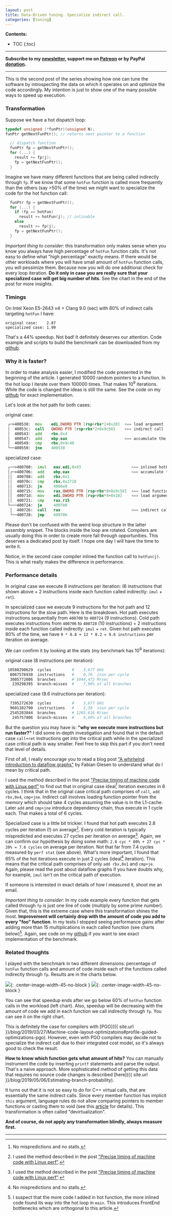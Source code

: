 ```yaml
---
layout: post
title: Data-Driven tuning. Specialize indirect call.
categories: [tuning]
---
```


**Contents:**
* TOC
{:toc}

------
**Subscribe to my [newsletter](https://products.easyperf.net/newsletter), support me on [Patreon](https://www.patreon.com/dendibakh) or by PayPal [donation](https://www.paypal.com/cgi-bin/webscr?cmd=_donations&business=TBM3NW8TKTT34&currency_code=USD&source=url).**

------

This is the second post of the series showing how one can tune the software by introspecting the data on which it operates on and optimize the code accordingly. My intention is just to show one of the many possible ways to speed up execution.

### Transformation

Suppose we have a hot dispatch loop:
```cpp
typedef unsigned (*funPtr)(unsigned N);
funPtr getNextFunPtr(); // returns next pointer to a function

  // dispatch function
  funPtr fp = getNextFunPtr();
  for (...) {
    result += fp(j);
    fp = getNextFunPtr();
  }
```

Imagine we have many different functions that are being called indirectly through `fp`. If we know that some `hotFun` function is called more frequently than the others (say >50% of the time) we might want to specialize the code for the hot function call:

```cpp
  funPtr fp = getNextFunPtr();
  for (...) {
    if (fp == hotFun)
      result += hotFun(j); // inlinable
    else
      result += fp(j);
    fp = getNextFunPtr();
  }
```

*Important thing to consider*: this transformation only makes sense when you know you always have high percentage of `hotFun` function calls. It's not easy to define what "high percentage" exactly means. If there would be other workloads where you will have small amount of `hotFun` function calls, you will pessimize them. Because now you will do one additional check for every loop iteration. **Do it only in case you are really sure that your specialized case will get big number of hits**. See the chart in the end of the post for more insights.

### Timings 

On Intel Xeon E5-2643 v4 + Clang 9.0 (sec) with 80% of indirect calls targeting `hotFun` I have:

```
original case:    2.87
specialized case: 1.99
```

That's a 44% speedup. Not bad! It definitely deserves our attention. Code example and scripts to build the benchmark can be downloaded from my [github](https://github.com/dendibakh/dendibakh.github.io/tree/master/_posts/code/DataDriven/devirt).

### Why it is faster?

In order to make analysis easier, I modified the code presented in the beginning of the article. I generated 10000 random pointers to a function. In the hot loop I iterate over them 100000 times. That makes 10<sup>9</sup> iterations. While the code is changed the ideas is still the same. See the code on my [github](https://github.com/dendibakh/dendibakh.github.io/tree/master/_posts/code/DataDriven/devirt) for exact implementation.

Let's look at the hot path for both cases:

original case:
```asm
 ┌─>400538:  mov    edi,DWORD PTR [rsp+rbx*1+0x20]  <== load argument
 │  40053c:  call   QWORD PTR [rsp+rbx*2+0x9c60]    <== indirect call
 │  400543:  add    rbx,0x4
 │  400547:  add    ebp,eax                         <== accumulate the result
 │  400549:  cmp    rbx,0x9c40
 └──400550:  jne    400538
```

specialized case:
```asm
 ┌──>400700:  imul   eax,edi,0x93                      <== inlined hotFun
 │┌─>400706:  add    ebp,eax                           <== accumulate the result
 ││  400708:  add    rbx,0x1
 ││  40070c:  cmp    rbx,0x2710
 ││  400713:  je     4006e0 
 ││  400715:  mov    rax,QWORD PTR [rsp+rbx*8+0x9c58]  <== load function pointer
 ││  40071d:  mov    edi,DWORD PTR [rsp+rbx*4+0x18]    <== load argument
 ││  400721:  cmp    rax,r15
 └───400724:  je     400700 
  │  400726:  call   rax                               <== indirect call
  └──400728:  jmp    400706 
```

Please don't be confused with the weird loop structure in the latter assembly snippet. The blocks inside the loop are rotated. Compilers are usually doing this in order to create more fall through opportunities. This deserves a dedicated post by itself. I hope one day I will have the time to write it.

Notice, in the second case compiler inlined the function call to `hotFun(j)`. This is what really makes the difference in performance.

### Performance details

In original case we execute 8 instructions per iteration: (6 instructions that shown above + 2 instructions inside each function called indirectly: `imul` + `ret`). 

In specialized case we execute 9 instructions for the hot path and 12 instructions for the slow path. Here is the breakdown. Hot path executes instructions sequentially from `400700` to `400724` (9 instructions). Cold path executes instructions from `400706` to `400728` (10 instructions) + 2 instructions inside each function called indirectly: `imul` + `ret`. Given hot path executes 80% of the time, we have `9 * 0.8 + 12 * 0.2 = 9.6 instructions` per iteration on average.

We can confirm it by looking at the stats (my benchmark has 10<sup>9</sup> iterations):

original case (8 instructions per iteration):
```bash
 10580290629  cycles         #    3,677 GHz
  8067576938  instructions   #    0,76  insn per cycle
  3005772086  branches       # 1044,472 M/sec
   239298395  branch-misses  #    7,96% of all branches 
```

specialized case (9.6 instructions per iteration):
```bash
  7395272630  cycles         #    3,677 GHz
  9601102790  instructions   #    1,30  insn per cycle
  2545283844  branches       # 1265,616 M/sec
   245757806  branch-misses  #    9,66% of all branches 
```

But the question you may have is: **"why we execute more instructions but run faster?"** I did some in-depth investigation and found that in the default case `call+ret` instructions get into the critical path while in the specialized case critical path is way smaller. Feel free to skip this part if you don't need that level of details.

First of all, I really encourage you to read a blog post ["A whirlwind introduction to dataflow graphs"](https://fgiesen.wordpress.com/2018/03/05/a-whirlwind-introduction-to-dataflow-graphs/) by Fabian Giesen to understand what do I mean by critical path.

I used the method described in the post ["Precise timing of machine code with Linux perf"](https://easyperf.net/blog/2019/04/03/Precise-timing-of-machine-code-with-Linux-perf) to find out that in original case ideal[^1] iteration executes in 6 cycles. I think that in the original case critical path comprises of `call`, `add rbx,0x4`, `cmp+jne`. Indirect call involves loading function pointer from the memory which should take 4 cycles assuming the value is in the L1-cache. Later `add` and `cmp+jne` introduce dependency chain, thus execute in 1 cycle each. That makes a total of 6 cycles.

Specialized case is a little bit trickier. I found that hot path executes 2.8 cycles per iteration (!) on average[^2]. Every cold iteration is typically mispredicted and executes 27 cycles per iteration on average[^2]. Again, we can confirm our hypothesis by doing some math: `2.8 cyc * 80% + 27 cyc * 20% = 7.6 cycles` on average per iteration. Not that far from 7.4 cycles measured by `perf stat` (see above). What's more important, I found that 65% of the hot iterations execute in just 2 cycles (ideal[^1] iteration). This means that the critical path comprises of only `add rbx,0x1` and `cmp+je`. Again, please read the post about dataflow graphs if you have doubts why, for example, `imul` isn't on the critical path of execution.

If someone is interested in exact details of how I measured it, shoot me an email.

*Important thing to consider*: In my code example every function that gets called through `fp` is just one line of code (multiply by some prime number). Given that, this is the extreme case where this transformation shines the most. **Improvement will certainly drop with the amount of code you add to every "foo" function**. In my tests I stopped seeing performance gains after adding more than 15 multiplications in each called function (see charts below)[^3]. Again, see code on my [github](https://github.com/dendibakh/dendibakh.github.io/tree/master/_posts/code/DataDriven/devirt) if you want to see exact implementation of the benchmark.

### Related thoughts

I played with the benchmark in two different dimensions: percentage of `hotFun` function calls and amount of code inside each of the functions called indirectly through `fp`. Results are in the charts below.

![](/img/posts/DataDriven/devirt.png){: .center-image-width-45-no-block } ![](/img/posts/DataDriven/devirt_muls.png){: .center-image-width-45-no-block }

You can see that speedup ends after we go below 60% of `hotFun` function calls in the workload (left chart). Also, speedup will be decreasing with the amount of code we add in each function we call indirectly through `fp`. You can see it on the right chart.

This is definitely the case for compilers with [PGO]({{ site.url }}/blog/2019/03/27/Machine-code-layout-optimizatoins#profile-guided-optimizations-pgo). However, even with PGO compilers may decide not to specialize the indirect call due to their integrated cost model, so it's always good to check the result.

**How to know which function gets what amount of hits?** You can manually instrument the code by inserting `printf` statements and parse the output. That's a naive approach. More sophisticated method of getting this data that requires no source code changes is described [here]({{ site.url }}/blog/2019/05/06/Estimating-branch-probability).

It turns out that it is not so easy to do for C++ virtual calls, that are essentially the same indirect calls. Since every member function has implicit `this` argument, language rules do not allow comparing pointers to member functions or casting them to void (see this [article](https://isocpp.org/wiki/faq/pointers-to-members) for details). This transformation is often called "devirtualization".

**And of course, do not apply any transformation blindly, always measure first.**

------

[^1]: No mispredictions and no stalls.
[^2]: I used the method described in the post ["Precise timing of machine code with Linux perf"](https://easyperf.net/blog/2019/04/03/Precise-timing-of-machine-code-with-Linux-perf).
[^3]: I suspect that the more code I added in hot function, the more inlined code found its way into the hot loop in `main`. This introduces FrontEnd bottlenecks which are orthogonal to this article.
